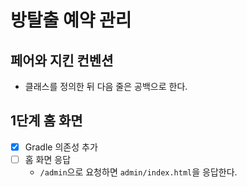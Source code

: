 # 방탈출 예약 관리

## 페어와 지킨 컨벤션
- 클래스를 정의한 뒤 다음 줄은 공백으로 한다.

## 1단계 홈 화면

- [x] Gradle 의존성 추가
- [ ] 홈 화면 응답
    - `/admin`으로 요청하면 `admin/index.html`을 응답한다.
